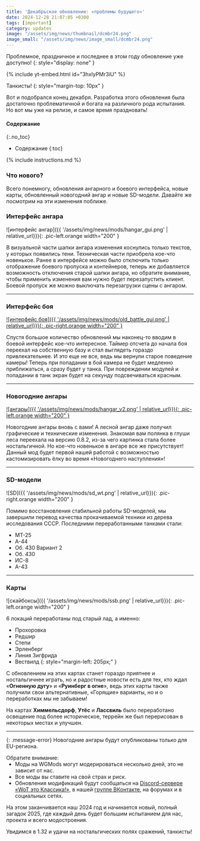 ```yaml
---
title: 'Декабрьское обновление: «проблемы будущего»'
date: 2024-12-28 21:07:05 +0300
tags: [important]
category: updates
image: "/assets/img/news/thumbnail/dcmbr24.png"
image_small: "/assets/img/news/image_small/dcmbr24.png"
---
```

Проблемное, праздничное и последнее в этом году обновление уже доступно!
{: style="display: none" }

{% include yt-embed.html id="3hxlyPMr3iU" %}

Танкисты!
{: style="margin-top: 10px" }

Вот и подобрался конец декабря. Разработка этого обновления была достаточно проблематичной и богата на различного рода испытания. Но вот мы уже на релизе, и самое время праздновать!

#### Содержание
{:.no_toc}

- Содержание
{:toc}

{% include instructions.md %}

### Что нового?

Всего понемногу, обновления ангарного и боевого интерфейса, новые карты, обновленный новогодний ангар и новые SD-модели. Давайте же посмотрим на эти изменения поближе.

### Интерфейс ангара

![интерфейс ангар]({{ '/assets/img/news/mods/hangar_gui.png' | relative_url}}){: .pic-left.orange width="200" }

В визуальной части шапки ангара изменения коснулись только текстов, у которых появились тени. Техническая части приобрела кое-что новенькое. Ранее в интерфейсе можно было отключить только отображение боевого пропуска и контейнеров, теперь же добавляется возможность отключения старой шапки ангара, но обратите внимание, чтобы применить изменения вам нужно будет перезапустить клиент. Боевой пропуск же можно выключать перезагрузки сцены с ангаром.

---

### Интерфейс боя

[![интерфейс боя]({{ '/assets/img/news/mods/old_battle_gui.png' | relative_url}}){: .pic-right.orange width="200" }](https://drive.google.com/file/d/1FmohmS9sjSlitiQzPuboNxT1bLcsdWug/view?usp=sharing)

Спустя большое количество обновлений мы наконец-то вводим в боевой интерфейс кое-что интересное. Таймер отсчета до начала боя переехал на собственную базу и стал выглядеть гораздо привлекательнее. И это еще не все, ведь мы вернули старое поведение камеры! Теперь при попадании в бой камера не будет медленно приближаться, а сразу будет у танка. При повреждении модулей и попадании в танк экран будет на секунду подсвечиваться красным.

---

### Новогодние ангары

[![ангары]({{ '/assets/img/news/mods/hangar_v2.png' | relative_url}}){: .pic-left.orange width="200" }](https://drive.google.com/file/d/1FmohmS9sjSlitiQzPuboNxT1bLcsdWug/view?usp=sharing)

Новогодние ангары вновь с вами! А лесной ангар даже получил графические и технические изменения. Знакомая вам полянка в глуши леса переехала на версию 0.8.2, из-за чего картинка стала более ностальгичной. Но кое-что новенькое в ангаре все же присутствует! Данный мод будет первой нашей работой с возможностью кастомизировать ёлку во время «Новогоднего наступления»!

---

### SD-модели

![SD]({{ '/assets/img/news/mods/sd_wt.png' | relative_url}}){: .pic-right.orange width="200" }

Помимо восстановления стабильной работы SD-моделей, мы завершили перевод качества прокачиваемой техники из дерева исследования СССР. Последними переработанными танками стали:
- МТ-25
- А-44
- Об. 430 Вариант 2
- Об. 430
- ИС-8
- А-43

---

### Карты

![скайбоксы]({{ '/assets/img/news/mods/ssb.png' | relative_url}}){: .pic-left.orange width="200" }

6 локаций переработаны под старый лад, а именно: 
- Прохоровка
- Редшир
- Степи
- Эрленберг
- Линия Зигфрида
- Вествилд
{: style="margin-left: 205px;" }

С обновлением на этих картах станет гораздо приятнее и ностальгичнее играть, но и радостные новости есть для тех, кто ждал «**Огненную дугу**» и «**Руинберг в огне**», ведь этих карты также получили свои альтернативные, «Горящие» варианты, но и о переработках мы не забываем! 

На картах **Химмельсдорф**, **Утёс** и **Лассвиль** было переработано освещение под более историческое, террейн же был перерисован в некоторых местах и улучшен.

---

{: .message-error}
Новогодние ангары будут опубликованы только для EU-региона.

<div class="message-info" style="padding-bottom: 0">
Обратите внимание:
<ul style="margin-top: 0px">
  <li>Моды на WGMods могут модерироваться несколько дней, это не зависит от нас.</li>
  <li>Все моды вы ставите на свой страх и риск.</li>
  <li>Обновления модификаций будут сообщаться на <a href="{{ site.data.socials.wek.discord.url }}">Discord-сервере «WoT это Классика!»</a>, в нашей <a href="{{ site.data.socials.bendy.vk.url }}">группе ВКонтакте</a>, на форумах и в социальных сетях.</li>
</ul>
</div>

На этом заканчивается наш 2024 год и начинается новый, полный загадок 2025, где каждый день будет большим испытанием для нас, проекта и всего модостроения. 

Увидимся в 1.32 и удачи на ностальгических полях сражений, танкисты! 